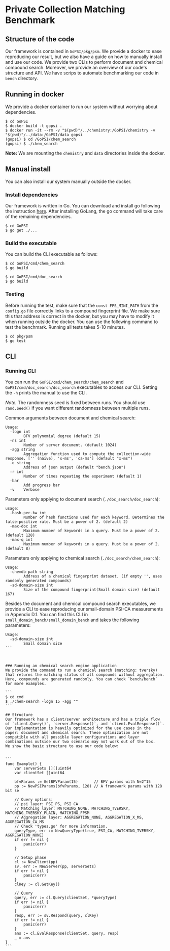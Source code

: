# Private Collection Matching Benchmark

## Structure of the code
Our framework is contained in `GoPSI/pkg/psm`. We provide a docker to ease reproducing our result, but we also have a guide on how to manually install and use our code. We provide two CLIs to perform document and chemical compound search. Moreover, we provide an overview of our code's structure and API. We have scrips to automate benchmarking our code in `bench` directory.

## Running in docker
We provide a docker container to run our system without worrying about dependencies.

```
$ cd GoPSI
$ docker build -t gopsi .
$ docker run -it --rm -v "$(pwd)"/../chemistry:/GoPSI/chemistry -v "$(pwd)"/../data:/GoPSI/data gopsi
(gopsi) $ cd /GoPSI/chem_search
(gopsi) $ ./chem_search
```

**Note:** We are mounting the `chemistry` and `data` directories inside the docker.

## Manual install
You can also install our system manually outside the docker. 

### Install dependencies
Our framework is written in Go. You can download and install go following the instruction [here](https://go.dev/dl/). After installing GoLang, the go command will take care of the remaining dependencies.

```
$ cd GoPSI
$ go get ./...
```

### Build the executable
You can build the CLI executable as follows:
```
$ cd GoPSI/cmd/chem_search
$ go build
```
```
$ cd GoPSI/cmd/doc_search
$ go build
```

### Testing 
Before running the test, make sure that the `const FPS_MINI_PATH` from the `config.go` file correctly links to a compound fingerprint file. We make sure this that address is correct in the docker, but you may have to modify it when running outside the docker. 
You can use the following command to test the benchmark. Running all tests takes 5-10 minutes.
```
$ cd pkg/psm
$ go test
```

## CLI

### Running CLI
You can run the `GoPSI/cmd/chem_search/chem_search` and `GoPSI/cmd/doc_search/doc_search` executables to access our CLI. Setting the `-h` prints the manual to use the CLI.

*Note.* The randomness seed is fixed between runs. You should use `rand.Seed()` if you want different randomness between multiple runs.

Common arguments between document and chemical search:
```
Usage: 
  -logn int
    	BFV polynomial degree (default 15)
  -ns int
    	Number of server document. (default 1024)
  -agg string
    	Aggregation function used to compute the collection-wide response. ['' (naive), 'x-ms', 'ca-ms'] (default "x-ms")
  -o string
    	Address of json output (default "bench.json")
  -r int
    	Number of times repeating the experiment (default 1)
  -bar
    	Add progress bar
  -v	Verbose
```


Parameters only applying to document search (`./doc_search/doc_search`):
```
usage:
  -hash-per-kw int
    	Number of hash functions used for each keyword. Determines the false-positive rate. Must be a power of 2. (default 2)
  -max-doc int
    	Maximum number of keywords in a query. Must be a power of 2. (default 128)
  -max-q int
    	Maximum number of keywords in a query. Must be a power of 2. (default 8)
```


Parameters only applying to chemical search (`./doc_search/chem_search`):
```
Usage:
  -chemdb-path string
    	Address of a chemical fingerprint dataset. (if empty '', uses randomly generated compounds)
  -sd-domain-size int
    	Size of the compound fingerprint(Small domain size) (default 167)
```

Besides the document and chemical compound search executables, we provide a CLI to ease reproducing our small-domain PSI-CA measurements in Appendix D.1. You can find this CLI in `small_domain_bench/small_domain_bench` and takes the following parameters:
````
Usage:
  -sd-domain-size int
    	Small domain size
```



### Running an chemical search engine application
We provide the command to run a chemical search (matching: tversky) that returns the matching status of all compounds without aggregation. Here, compounds are generated randomly. You can check `bench/bench` for more examples.

```
$ cd cmd
$ ./chem-search -logn 15 -agg ""
```

## Structure
Our framework has a client/server architecture and has a triple flow of `client.Query()`, `server.Response()`, and `client.EvalResponse()`.
Our implementation is heavily optimized for the use cases in the paper: document and chemical search. These optimization are not compatible with all possible layer configurations and layer combinations outside our two scenario may not work out of the box. 
We show the basic structure to use our code below:


```
func Example() {
    var serverSets [][]uint64
    var clientSet []uint64

    bfvParams := GetBFVParam(15)       // BFV params with N=2^15
    pp := NewPSIParams(bfvParams, 128) // A framework params with 128 bit se

    // Query options: 
    // psi layer: PSI_PS, PSI_CA
    // Matching layer: MATCHING_NONE, MATCHING_TVERSKY, MATCHING_TVERSKY_PLAIN, MATCHING_FPSM
    // Aggregation layer: AGGREGATION_NONE, AGGREGATION_X_MS, AGGREGATION_CA_MS
    // Check 'types.go' for more information.
    queryType, err := NewQueryType(true, PSI_CA, MATCHING_TVERSKY, AGGREGATION_NONE)
    if err != nil {
        panic(err)
    }

    // Setup phase
    cl := NewClient(pp)
    sv, err := NewServer(pp, serverSets)
    if err != nil {
        panic(err)
    }
    clKey := cl.GetKey()

    // Query
    query, err := cl.Query(clientSet, *queryType)
    if err != nil {
        panic(err)
    }
    resp, err := sv.Respond(query, clKey)
    if err != nil {
        panic(err)
    }
    ans := cl.EvalResponse(clientSet, query, resp)
    _ = ans
}
```
